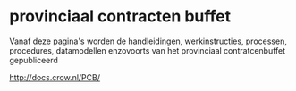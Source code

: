 # provinciaal contracten buffet

Vanaf deze pagina's worden de handleidingen, werkinstructies, processen, procedures, datamodellen enzovoorts van het provinciaal contratcenbuffet gepubliceerd

http://docs.crow.nl/PCB/
